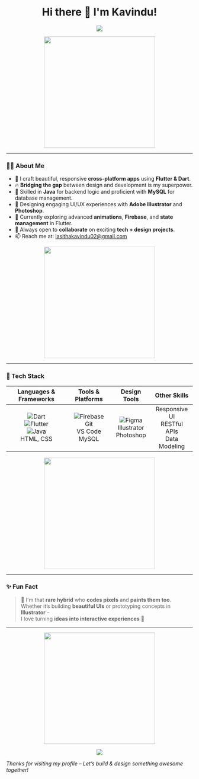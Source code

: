 <h1 align="center">Hi there 👋 I'm Kavindu!</h1>

<!-- Animated Typing Intro -->
<p align="center">
  <img src="https://readme-typing-svg.herokuapp.com?color=%2336BCF7&size=24&center=true&vCenter=true&width=600&lines=Flutter+Developer;UI%2FUX+Designer;Java+Enthusiast;Mobile+App+Guru;Creative+Technologist;Database+Whiz+with+MySQL" />
</p>

<!-- Top Animated GIF (Optional) -->
<p align="center">
  <img src="https://media.giphy.com/media/f3iwJFOVOwuy7K6FFw/giphy.gif" width="300"/>
</p>

---

### 👨‍💻 About Me
- 💙 I craft beautiful, responsive **cross-platform apps** using **Flutter & Dart**.
- 🔥 **Bridging the gap** between design and development is my superpower.
- 🍃 Skilled in **Java** for backend logic and proficient with **MySQL** for database management.
- 🎨 Designing engaging UI/UX experiences with **Adobe Illustrator** and **Photoshop**.
- 🌱 Currently exploring advanced **animations**, **Firebase**, and **state management** in Flutter.
- 👯 Always open to **collaborate** on exciting **tech + design projects**.
- 📫 Reach me at: [lasithakavindu02@gmail.com](mailto:lasithakavindu02@gmail.com)

<!-- Another fun GIF to break up sections -->
<p align="center">
  <img src="https://media.giphy.com/media/LmNwrBhejkK9EFP504/giphy.gif" width="300"/>
</p>

---

### 🚀 Tech Stack

| **Languages & Frameworks**                                                                                         | **Tools & Platforms**                                                                                             | **Design Tools**                                                                                                  | **Other Skills**                                     |
|:------------------------------------------------------------------------------------------------------------------:|:------------------------------------------------------------------------------------------------------------------:|:------------------------------------------------------------------------------------------------------------------:|:-----------------------------------------------------:|
| ![Dart](https://img.shields.io/badge/Dart-0175C2?style=flat&logo=dart&logoColor=white)<br> ![Flutter](https://img.shields.io/badge/Flutter-02569B?style=flat&logo=flutter&logoColor=white)<br> ![Java](https://img.shields.io/badge/Java-ED8B00?style=flat&logo=java&logoColor=white)<br> HTML, CSS | ![Firebase](https://img.shields.io/badge/Firebase-FFCA28?style=flat&logo=firebase&logoColor=black)<br> Git<br> VS Code<br> MySQL | ![Figma](https://img.shields.io/badge/Figma-F24E1E?style=flat&logo=figma&logoColor=white)<br> Illustrator<br> Photoshop | Responsive UI<br> RESTful APIs<br> Data Modeling      |

<!-- Additional GIF under Tech Stack -->
<p align="center">
  <img src="https://media.giphy.com/media/VTtANKl0beDFQRLDTh/giphy.gif" width="300"/>
</p>

---

### ✨ Fun Fact
> 🎨 I'm that **rare hybrid** who **codes pixels** and **paints them too**.  
> Whether it’s building **beautiful UIs** or prototyping concepts in **Illustrator** –  
> I love turning **ideas into interactive experiences** 🚀

---

<!-- Fun Animated GIF -->
<p align="center">
  <img src="https://media.giphy.com/media/qgQUggAC3Pfv687qPC/giphy.gif" width="300" />
</p>

<p align="center">
  <img src="https://readme-typing-svg.herokuapp.com?color=%23FF5733&size=22&center=true&vCenter=true&width=450&lines=Let%E2%80%99s+Build+%26+Design+Something+Awesome+Together!;Always+Learning+%26+Improving!;Thanks+For+Visiting+My+Profile!" />
</p>

_Thanks for visiting my profile – Let’s build & design something awesome together!_
